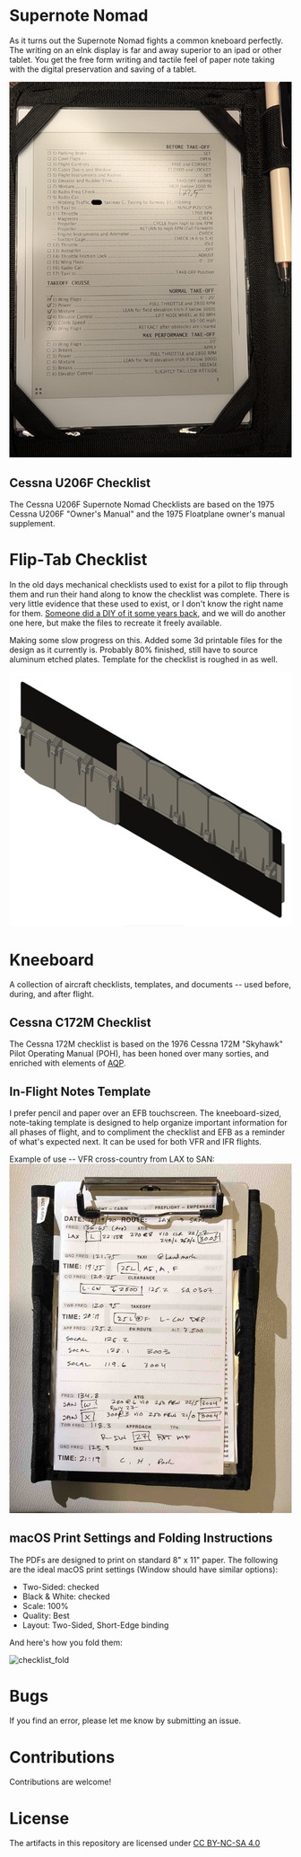 # Supernote Nomad
As it turns out the Supernote Nomad fights a common kneboard perfectly.  The writing on an eInk display is far and away superior to an ipad or other tablet.  You get the free form writing and tactile feel of paper note taking with the digital preservation and saving of a tablet.

![Nomad on kneeboard example](./Supernote_Nomad_example.jpg)

## Cessna U206F Checklist
The Cessna U206F Supernote Nomad Checklists are based on the 1975 Cessna U206F "Owner's Manual" and the 1975 Floatplane owner's manual supplement.

# Flip-Tab Checklist
In the old days mechanical checklists used to exist for a pilot to flip through them and run their hand along to know the checklist was complete.  There is very little evidence that these used to exist, or I don't know the right name for them.  [Someone did a DIY of it some years back](https://www.youtube.com/watch?v=JcCw5mA0tO4), and we will do another one here, but make the files to recreate it freely available.

Making some slow progress on this.  Added some 3d printable files for the design as it currently is.  Probably 80% finished, still have to source aluminum etched plates.  Template for the checklist is roughed in as well.

![Work in Progress screen shot](./FlipTabs/Screenshot_2025-04-02_172844.png)

# Kneeboard
A collection of aircraft checklists, templates, and documents -- used before, during, and after flight.

## Cessna C172M Checklist
The Cessna 172M checklist is based on the 1976 Cessna 172M "Skyhawk" Pilot Operating Manual (POH), has been honed over many sorties, and enriched with elements of [AQP](https://flightchops.com/grassroots/).

## In-Flight Notes Template
I prefer pencil and paper over an EFB touchscreen. The kneeboard-sized, note-taking template is designed to help organize important information for all phases of flight, and to compliment the checklist and EFB as a reminder of what's expected next. It can be used for both VFR and IFR flights.

Example of use -- VFR cross-country from LAX to SAN:
![in-flight notes example](./in-flight_notes_example.jpg)

## macOS Print Settings and Folding Instructions
The PDFs are designed to print on standard 8" x 11" paper. The following are the ideal macOS print settings (Window should have similar options):
* Two-Sided: checked
* Black & White: checked
* Scale: 100%
* Quality: Best
* Layout: Two-Sided, Short-Edge binding

And here's how you fold them:

![checklist_fold](./checklist_fold.gif)

# Bugs

If you find an error, please let me know by submitting an issue.

# Contributions

Contributions are welcome!

# License
The artifacts in this repository are licensed under [CC BY-NC-SA 4.0](http://creativecommons.org/licenses/by-nc-sa/4.0/?ref=chooser-v1)
